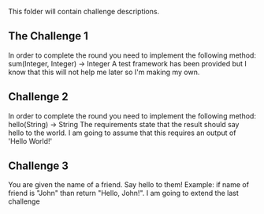 This folder will contain challenge descriptions.
## The Challenge 1
In order to complete the round you need to implement the following method:
     sum(Integer, Integer) -> Integer
A test framework has been provided but I know that this will not help me later so I'm making my own.

## Challenge 2
In order to complete the round you need to implement the following method:
     hello(String) -> String
The requirements state that the result should say hello to the world.
I am going to assume that this requires an output of 'Hello World!'

## Challenge 3
You are given the name of a friend. Say hello to them!
Example: if name of friend is "John" than return "Hello, John!".
I am going to extend the last challenge

